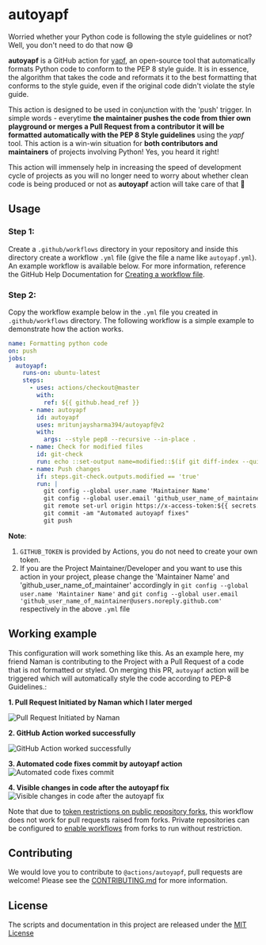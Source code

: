 # autoyapf

Worried whether your Python code is following the style  guidelines or not? Well, you don't need to do that now :smile:

**autoyapf** is a GitHub action for [yapf](https://github.com/google/yapf), an open-source tool that automatically formats Python code to conform to the PEP 8 style guide. 
It is in essence, the algorithm that takes the code and reformats it to the best formatting that conforms to the style guide, even if the original code didn't violate the style guide.

This action is designed to be used in conjunction with the 'push' trigger. In simple words - everytime **the maintainer pushes the code from thier own playground or merges a Pull Request from a contributor it will be 
formatted automatically with the PEP 8 Style guidelines** using the *yapf* tool. This action is a win-win situation for **both contributors and maintainers** of projects involving Python! Yes, you heard it right! 

This action will immensely help in increasing the speed of development cycle of projects as you will no longer need to worry about whether clean code is being produced 
or not as **autoyapf** action will take care of that :confetti_ball:

## Usage
### Step 1:
Create a `.github/workflows` directory in your repository and inside this directory create a workflow `.yml` file (give the file a name like `autoyapf.yml`). An example workflow is available below. For more information, reference the GitHub Help Documentation for [Creating a workflow file](https://help.github.com/en/articles/configuring-a-workflow#creating-a-workflow-file).

### Step 2: 
Copy the workflow example below in the `.yml` file you created in `.github/workflows` directory.
The following workflow is a simple example to demonstrate how the action works.

```yaml
name: Formatting python code
on: push
jobs:
  autoyapf:
    runs-on: ubuntu-latest
    steps:
      - uses: actions/checkout@master
        with:
          ref: ${{ github.head_ref }}
      - name: autoyapf
        id: autoyapf
        uses: mritunjaysharma394/autoyapf@v2
        with:
          args: --style pep8 --recursive --in-place .
      - name: Check for modified files
        id: git-check
        run: echo ::set-output name=modified::$(if git diff-index --quiet HEAD --; then echo "false"; else echo "true"; fi)
      - name: Push changes
        if: steps.git-check.outputs.modified == 'true'
        run: |
          git config --global user.name 'Maintainer Name' 
          git config --global user.email 'github_user_name_of_maintainer@users.noreply.github.com' 
          git remote set-url origin https://x-access-token:${{ secrets.GITHUB_TOKEN }}@github.com/${{ github.repository }}
          git commit -am "Automated autoyapf fixes"
          git push
```

**Note**:  
1. `GITHUB_TOKEN` is provided by Actions, you do not need to create your own token.
2. If you are the Project Maintainer/Developer and you want to use this action in your project, please change the 'Maintainer Name' and 'github_user_name_of_maintainer'
accordingly in `git config --global user.name 'Maintainer Name'` and `git config --global user.email 'github_user_name_of_maintainer@users.noreply.github.com'` respectively
in the above `.yml` file


## Working example
This configuration will work something like this. As an example here, my friend Naman is contributing to the Project with a Pull Request of a code that is not formatted or styled. On
merging this PR, `autoyapf` action will be triggered which will automatically style the code according to PEP-8 Guidelines.:

**1. Pull Request Initiated by Naman which I later merged**

![Pull Request Initiated by Naman](https://github.com/mritunjaysharma394/autoyapf/blob/master/assets/PR_initiated.png)

**2. GitHub Action worked successfully**

![GitHub Action worked successfully](https://github.com/mritunjaysharma394/autoyapf/blob/master/assets/GitHub_Action_at_work.png)

**3. Automated code fixes commit by autoyapf action**
![Automated code fixes commit](https://github.com/mritunjaysharma394/autoyapf/blob/master/assets/Automated_fix_commit.png)

**4. Visible changes in code after the autoyapf fix**
![Visible changes in code after the autoyapf fix](https://github.com/mritunjaysharma394/autoyapf/blob/master/assets/Visible_changes_in_code.png)

Note that due to [token restrictions on public repository forks](https://docs.github.com/en/actions/configuring-and-managing-workflows/authenticating-with-the-github_token#permissions-for-the-github_token), this workflow does not work for pull requests raised from forks.
Private repositories can be configured to [enable workflows](https://docs.github.com/en/github/administering-a-repository/disabling-or-limiting-github-actions-for-a-repository#enabling-workflows-for-private-repository-forks) from forks to run without restriction. 

## Contributing
We would love you to contribute to `@actions/autoyapf`, pull requests are welcome! Please see the [CONTRIBUTING.md](CONTRIBUTING.md) for more information.

## License
The scripts and documentation in this project are released under the [MIT License](LICENSE)
